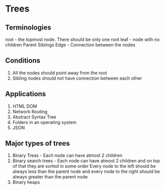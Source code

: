 # Trees

## Terminologies
root - the topmost node. There should be only one root
leaf - node with no children
Parent
Siblings
Edge - Connection between the nodes

## Conditions
1. All the nodes should point away from the root
2. Sibling nodes should not have connection between each other

## Applications
1. HTML DOM
2. Network Routing
3. Abstract Syntax Tree
4. Folders in an operating system
5. JSON

## Major types of trees
1. Binary Treas - Each node can have atmost 2 children
2. Binary search trees - Each node can have atmost 2 children and on top of that they are sorted in some order
Every node to the left should be always less than the parent node and every node to the right should be always greater than the parent node
3. Binary heaps